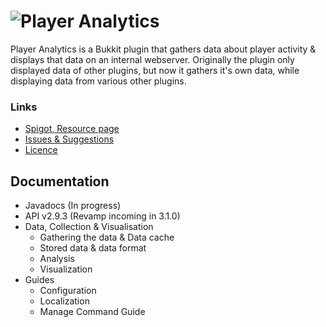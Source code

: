 # ![Player Analytics](https://puu.sh/t8vin.png)

Player Analytics is a Bukkit plugin that gathers data about player activity & displays that data on an internal webserver.
Originally the plugin only displayed data of other plugins, but now it gathers it's own data, while displaying data from various other plugins.
### Links
- [Spigot, Resource page](https://www.spigotmc.org/resources/plan-player-analytics.32536/)
- [Issues & Suggestions](https://github.com/Rsl1122/Plan-PlayerAnalytics/issues)
- [Licence](https://github.com/Rsl1122/Plan-PlayerAnalytics/blob/master/Plan/src/main/resources/licence.yml)

## Documentation
- Javadocs (In progress)
- API v2.9.3 (Revamp incoming in 3.1.0)
- Data, Collection & Visualisation
  - Gathering the data & Data cache
  - Stored data & data format
  - Analysis
  - Visualization
- Guides
  - Configuration
  - Localization
  - Manage Command Guide
